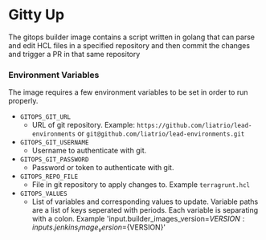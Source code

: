 # Gitty Up 
The gitops builder image contains a script written in golang that can parse and edit HCL files in a specified repository and then commit the changes and trigger a PR in that same repository

### Environment Variables

The image requires a few environment variables to be set in order to run properly.

- `GITOPS_GIT_URL`
  - URL of git repository. Example: `https://github.com/liatrio/lead-environments` or `git@github.com/liatrio/lead-environments.git`
- `GITOPS_GIT_USERNAME`
  - Username to authenticate with git.
- `GITOPS_GIT_PASSWORD`
  - Password or token to authenticate with git.
- `GITOPS_REPO_FILE`
  - File in git repository to apply changes to. Example `terragrunt.hcl`
- `GITOPS_VALUES`
  - List of variables and corresponding values to update. Variable paths are a list of keys seperated with periods. Each variable is separating with a colon. Example 'input.builder_images_version=${VERSION}:inputs.jenkins_image_version=${VERSION}'

